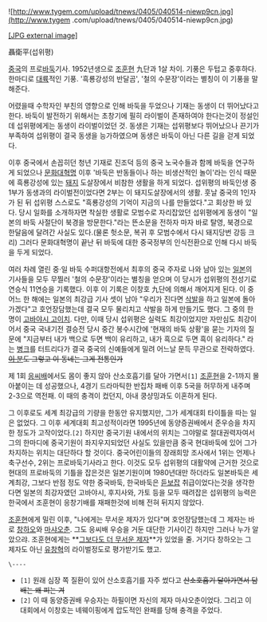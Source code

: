 ![http://www.tygem.com/upload/tnews/0405/040514-niewp9cn.jpg](http://www.tygem
.com/upload/tnews/0405/040514-niewp9cn.jpg)

[[JPG external
image]](http://www.tygem.com/upload/tnews/0405/040514-niewp9cn.jpg)

聶衛平(섭위평)

[중국](%EC%A4%91%EA%B5%AD.md)의 프로[바둑](%EB%B0%94%EB%91%91.md)기사. 1952년생으로
[조훈현](%EC%A1%B0%ED%9B%88%ED%98%84.md) 九단과 1살 차이. 기풍은 두텁고 중후하다. 한마디로
[대륙](%EB%8C%80%EB%A5%99.md)적인 기풍. '흑룡강성의 반달곰', '철의 수문장'이라는 별칭이 이 기풍을 말해준다.

어렸을때 수학자인 부친의 영향으로 인해 바둑을 두었으나 기재는 동생이 더 뛰어났다고 한다. 바둑이 발전하기 위해서는 초창기에 필히 라이벌이
존재하여야 한다는것이 정설인데 섭위평에게는 동생이 라이벌이었던 것. 동생은 기재는 섭위평보다 뛰어났으나 끈기가 부족하여 섭위평이 결국 동생을
능가하였으며 동생은 바둑이 아닌 다른 길을 걷게 되었다.

이후 중국에서 손꼽히던 청년 기재로 진조덕 등의 중국 노국수들과 함께 바둑을 연구하게 되었으나
[문화대혁명](%EB%AC%B8%ED%99%94%EB%8C%80%ED%98%81%EB%AA%85.md) 이후 '바둑은 반동들이나 하는
비생산적인 놀이'라는 인식 때문에 흑룡강성에 있는 [돼지](%EB%8F%BC%EC%A7%80.md) 도살장에서 비참한 생활을 하게
되었다. 섭위평의 바둑인생 중 1부가 동생과의 라이벌전이었다면 2부는 이 돼지도살장에서의 생활. 훗날 중국의 1인자가 된 뒤 섭위평 스스로도
"흑룡강성의 기억이 지금의 나를 만들었다."고 회상한 바 있다. 당시 일화를 소개하자면 착실한 생활로 모범수로 자리잡았던 섭위평에게 동생이
"일본의 바둑 사절단이 북경을 방문한다."라는 뜬소문을 전하자 마자 바로 탈영, 북경으로 한달음에 달려간 사실도 있다.(물론 헛소문, 복귀
후 모범수에서 다시 돼지당번 강등 크리) 그러다 문화대혁명이 끝난 뒤 바둑에 대한 중국정부의 인식전환으로 인해 다시 바둑을 두게 되었다.

여러 차례 열린 중·일 바둑 수퍼대항전에서 최후의 중국 주자로 나와 남아 있는 [일본](%EC%9D%BC%EB%B3%B8.md)의
기사들을 모두 무찔러 '철의 수문장'이라는 별칭을 얻으며 이 당시가 섭위평의 전성기로 연승식 11연승을 기록했다. 이후 이 기록은 이창호
九단에 의해서 깨어지게 된다. 이 중 어느 한 해에는 일본의 최강급 기사 셋이 남아 "우리가 진다면
[삭발](%EC%82%AD%EB%B0%9C.md)을 하고 일본에 돌아가겠다"고 호언장담했는데 결국 모두 물리치고 삭발을 하게 만들기도
했다. 그 중의 한 명이 [고바야시 고이치](%EA%B3%A0%EB%B0%94%EC%95%BC%EC%8B%9C%20%EA%B3%A0%EC%9D%B4%EC%B9%98.md). 다만, 이때 당시 섭위평은 실력도 최강이었지만 자만심도 최강이어서 중국 국내기전 결승전 당시 중간
봉수시간에 '현재의 바둑 상황'을 묻는 기자의 질문에 "지금부터 내가 백으로 두면 백이 유리하고, 내가 흑으로 두면 흑이 유리하다." 라는
[병크](%EB%B3%91%ED%81%AC.md)를 터트리다가 결국 중국의 신예들에게 밀려 어느날 문득 무관으로 전락하였다.
<del>[이 분](%EB%A7%88%EC%83%A4%EC%98%A4%EC%B6%98.md)도 그렇고 이 동네는 그게
전통인가</del>

제 1회 [응씨배](%EC%9D%91%EC%94%A8%EB%B0%B0.md)에서도 몸이 좋지 않아 산소호흡기를 달아 가면서`[1]`
[조훈현](%EC%A1%B0%ED%9B%88%ED%98%84.md)을 2-1까지 몰아붙이는 데 성공했으나, 4경기 드라마틱한 반집차
패배 이후 5국을 허무하게 내주며 2-3으로 역전패. 이 때의 충격이 컸던지, 아내 쿵샹밍과도 이혼하게 된다.

그 이후로도 세계 최강급의 기량을 한동안 유지했지만, 그가 세계대회 타이틀을 따는 일은 없었다. 그 이후 세계대회 최고성적이라면 1995년에
동양증권배에서 준우승을 차지한 정도가 고작이었다.`[2]` 하지만 중국기원 내에서의 위치는 그야말로 절대권력자여서 그의 한마디에 중국기원이
좌지우지되었던 사실도 있을만큼 중국 현대바둑에 있어 그가 차지하는 위치는 대단하다 할 것이다. 중국어린이들의 장래희망 조사에서 1위는 언제나
축구선수, 2위는 프로바둑기사라고 한다. 이것도 모두 섭위평의 대활약에 근거한 것으로 현대의 프로바둑의 기틀을 잡은것은 일본기원이며
1980년대만 하더라도 일본바둑은 세계최강, 그보다 반점 정도 약한 중국바둑, 한국바둑은
[듣보잡](%EB%93%A3%EB%B3%B4%EC%9E%A1.md) 취급이었다는것을 생각한다면 일본의 최강자였던 고바야시, 후지사와,
가토 등을 모두 때려잡은 섭위평의 능력은 한국에서 조훈현이 응창기배를 재패한것에 비해 전혀 뒤지지 않았다.

[조훈현](%EC%A1%B0%ED%9B%88%ED%98%84.md)에게 밀린 이후, "나에게는 무서운 제자가 있다"며 호언장담했는데 그
제자는 바로 [창하오](%EC%B0%BD%ED%95%98%EC%98%A4.md)와
[마샤오춘](%EB%A7%88%EC%83%A4%EC%98%A4%EC%B6%98.md). 그도 응씨배 우승을 거둔 대단한 기사이긴 하지만
그러나 누가 알았으랴. 조훈현에게는 **[그보다도 더 무서운 제자](%EC%9D%B4%EC%B0%BD%ED%98%B8.md)**가
있었을 줄. 거기다 창하오는 그 제자도 아닌 [유창혁](%EC%9C%A0%EC%B0%BD%ED%98%81.md)의 라이벌정도로
평가받기도 했고.

`\----`

  * `[1]` 원래 심장 쪽 질환이 있어 산소호흡기를 자주 썼다고 <del>산소호흡기 달아가면서 담배는 왜 피는 겨</del>
  * `[2]` 이 때 동양증권배 우승자는 하필이면 자신의 제자 마샤오춘이었다. 그리고 이 대회에서 이창호는 녜웨이핑에게 압도적인 완패를 당해 충격을 주었다.

